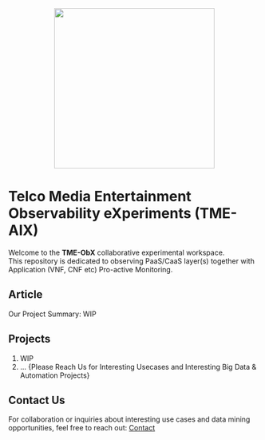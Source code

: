 <div align="center">
    <img src="https://raw.githubusercontent.com/fenar/TME-AIX/main/images/tme-obx.png" width="321"/>
</div>

# Telco Media Entertainment Observability eXperiments (TME-AIX)
Welcome to the **TME-ObX** collaborative experimental workspace. <br>
This repository is dedicated to observing PaaS/CaaS layer(s) together with Application (VNF, CNF etc) Pro-active Monitoring.

## Article
Our Project Summary: WIP

## Projects
1.  WIP
2.   ... {Please Reach Us for Interesting Usecases and Interesting Big Data & Automation Projects}

## Contact Us
For collaboration or inquiries about interesting use cases and data mining opportunities, feel free to reach out:
[Contact](https://www.linkedin.com/in/fenar/)

